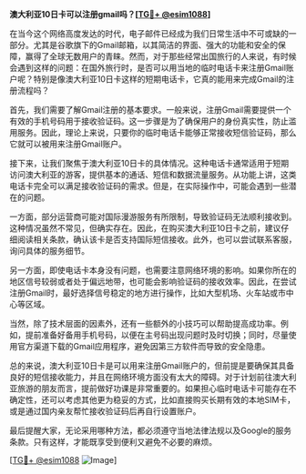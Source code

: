 **澳大利亚10日卡可以注册gmail吗？[[TG💪+ @esim1088](https://t.me/s/esim1088)]**

在当今这个网络高度发达的时代，电子邮件已经成为我们日常生活中不可或缺的一部分。尤其是谷歌旗下的Gmail邮箱，以其简洁的界面、强大的功能和安全的保障，赢得了全球无数用户的青睐。然而，对于那些经常出国旅行的人来说，有时候会遇到这样的问题：在国外旅行时，是否可以用当地的临时电话卡来注册Gmail账户呢？特别是像澳大利亚10日卡这样的短期电话卡，它真的能用来完成Gmail的注册流程吗？

首先，我们需要了解Gmail注册的基本要求。一般来说，注册Gmail需要提供一个有效的手机号码用于接收验证码。这一步骤是为了确保用户的身份真实性，防止滥用服务。因此，理论上来说，只要你的临时电话卡能够正常接收短信验证码，那么它就可以被用来注册Gmail账户。

接下来，让我们聚焦于澳大利亚10日卡的具体情况。这种电话卡通常适用于短期访问澳大利亚的游客，提供基本的通话、短信和数据流量服务。从功能上讲，这类电话卡完全可以满足接收验证码的需求。但是，在实际操作中，可能会遇到一些潜在的问题。

一方面，部分运营商可能对国际漫游服务有所限制，导致验证码无法顺利接收到。这种情况虽然不常见，但确实存在。因此，在购买澳大利亚10日卡之前，建议仔细阅读相关条款，确认该卡是否支持国际短信接收。此外，也可以尝试联系客服，询问具体的服务细节。

另一方面，即使电话卡本身没有问题，也需要注意网络环境的影响。如果你所在的地区信号较弱或者处于偏远地带，也可能会影响验证码的接收效率。因此，在尝试注册Gmail时，最好选择信号稳定的地方进行操作，比如大型机场、火车站或市中心等区域。

当然，除了技术层面的因素外，还有一些额外的小技巧可以帮助提高成功率。例如，提前准备好备用手机号码，以便在主号码出现问题时及时切换；同时，尽量使用官方渠道下载的Gmail应用程序，避免因第三方软件而导致的安全隐患。

总的来说，澳大利亚10日卡是可以用来注册Gmail账户的，但前提是要确保其具备良好的短信接收能力，并且在网络环境方面没有太大的障碍。对于计划前往澳大利亚旅游的朋友而言，提前做好功课是非常重要的。如果担心临时电话卡可能存在不确定性，还可以考虑其他更为稳妥的方式，比如直接购买长期有效的本地SIM卡，或是通过国内亲友帮忙接收验证码后再自行设置账户。

最后提醒大家，无论采用哪种方法，都必须遵守当地法律法规以及Google的服务条款。只有这样，才能既享受到便利又避免不必要的麻烦。

[[TG💪+ @esim1088](https://t.me/s/esim1088) ![Image](https://i.postimg.cc/4NQfJmqS/Snipaste-2025-05-13-00-14-12.png)]